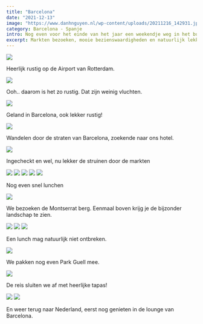 ```yaml
---
title: "Barcelona"
date: "2021-12-13"
image: "https://www.danhnguyen.nl/wp-content/uploads/20211216_142931.jpeg"
category: Barcelona - Spanje
intro: Nog even voor het einde van het jaar een weekendje weg in het buitenland.
excerpt: Markten bezoeken, mooie bezienswaardigheden en natuurlijk lekker eten.
---
```


![](https://www.danhnguyen.nl/wp-content/uploads/20211213_103439.jpeg)

Heerlijk rustig op de Airport van Rotterdam.

![](https://www.danhnguyen.nl/wp-content/uploads/20211213_104349.jpg)

Ooh.. daarom is het zo rustig. Dat zijn weinig vluchten.

![](https://www.danhnguyen.nl/wp-content/uploads/20211213_142555.jpg)

Geland in Barcelona, ook lekker rustig!

![](https://www.danhnguyen.nl/wp-content/uploads/20211213_163454.jpg)

Wandelen door de straten van Barcelona, zoekende naar ons hotel.

![](https://www.danhnguyen.nl/wp-content/uploads/20211214_095620.jpeg)

Ingecheckt en wel, nu lekker de struinen door de markten

![](https://www.danhnguyen.nl/wp-content/uploads/20211214_093637.jpeg)
![](https://www.danhnguyen.nl/wp-content/uploads/20211214_093830.jpeg)
![](https://www.danhnguyen.nl/wp-content/uploads/20211214_093849.jpg)
![](https://www.danhnguyen.nl/wp-content/uploads/20211214_095330.jpeg)
![](https://www.danhnguyen.nl/wp-content/uploads/20211216_150601.jpg)

Nog even snel lunchen

![](https://www.danhnguyen.nl/wp-content/uploads/20211215_115632.jpeg)

We bezoeken de Montserrat berg. Eenmaal boven krijg je de bijzonder landschap te zien.

![](https://www.danhnguyen.nl/wp-content/uploads/20211215_123146.jpeg)
![](https://www.danhnguyen.nl/wp-content/uploads/20211215_123111.jpeg)
![](https://www.danhnguyen.nl/wp-content/uploads/20211215_154702.jpg)

Een lunch mag natuurlijk niet ontbreken.

![](https://www.danhnguyen.nl/wp-content/uploads/20211216_142931.jpeg)

We pakken nog even Park Guell mee.

![](https://www.danhnguyen.nl/wp-content/uploads/20211216_195848.jpg)

De reis sluiten we af met heerlijke tapas!

![](https://www.danhnguyen.nl/wp-content/uploads/20211216_200813.jpg)
![](https://www.danhnguyen.nl/wp-content/uploads/20211217_131143.jpeg)

En weer terug naar Nederland, eerst nog genieten in de lounge van Barcelona.
